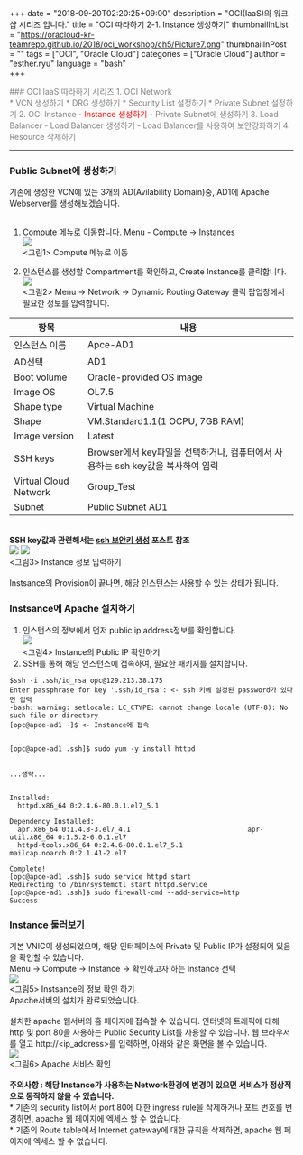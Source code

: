 
+++
date = "2018-09-20T02:20:25+09:00"
description = "OCI(IaaS)의 워크샵 시리즈 입니다."
title = "OCI 따라하기 2-1. Instance 생성하기"
thumbnailInList = "https://oracloud-kr-teamrepo.github.io/2018/oci_workshop/ch5/Picture7.png"
thumbnailInPost = ""
tags = ["OCI", "Oracle Cloud"]
categories = ["Oracle Cloud"]
author = "esther.ryu"
language = "bash"  
+++

<font color=grey>
### OCI IaaS 따라하기 시리즈
1. OCI Network<br>
	* VCN 생성하기
	* DRG 생성하기
	* Security List 설정하기
	* Private Subnet 설정하기
2. OCI Instance</font><font color=red>
	- Instance 생성하기</font><font color=grey>
	- Private Subnet에 생성하기
3. Load Balancer
	- Load Balancer 생성하기
	- Load Balancer를 사용하여 보안강화하기
4. Resource 삭제하기</font><br>

---

### Public Subnet에 생성하기
기존에 생성한 VCN에 있는 3개의 AD(Avilability Domain)중, AD1에 Apache Webserver를 생성해보겠습니다.<br><br>

1. Compute 메뉴로 이동합니다.
Menu - Compute -> Instances
<br>![](https://oracloud-kr-teamrepo.github.io/2018/oci_workshop/ch5/Picture1.png)<br>
<그림1> Compute 메뉴로 이동<br>

2. 인스턴스를 생성할 Compartment를 확인하고, Create Instance를 클릭합니다.
<br>![](https://oracloud-kr-teamrepo.github.io/2018/oci_workshop/ch5/Picture2.png)<br>
<그림2> Menu -> Network -> Dynamic Routing Gateway 클릭
팝업창에서 필요한 정보를 입력합니다.

|항목|내용|
|---|---|
|인스턴스 이름|Apce-AD1|
|AD선택|AD1|
|Boot volume|Oracle-provided OS image|
|Image OS|OL7.5|
|Shape type|Virtual Machine|
|Shape|VM.Standard1.1(1 OCPU, 7GB RAM)|
|Image version|Latest|
|SSH keys|Browser에서 key파일을 선택하거나, 컴퓨터에서 사용하는 ssh key값을 복사하여 입력|
|Virtual Cloud Network|Group_Test|
|Subnet|Public Subnet AD1|
<br>**SSH key값과 관련해서는 [ssh 보안키 생성](http://www.oracloud.kr/post/ssh_key/) 포스트 참조**
<br>![](https://oracloud-kr-teamrepo.github.io/2018/oci_workshop/ch5/Picture3.png)
![](https://oracloud-kr-teamrepo.github.io/2018/oci_workshop/ch5/Picture4.png)<br>
<그림3> Instance 정보 입력하기<br><br>
Instsance의 Provision이 끝나면, 해당 인스턴스는 사용할 수 있는 상태가 됩니다.

### Instsance에 Apache 설치하기
1. 인스턴스의 정보에서 먼저 public ip address정보를 확인합니다.
<br>![](https://oracloud-kr-teamrepo.github.io/2018/oci_workshop/ch5/Picture5.png)<br>
<그림4> Instance의 Public IP 확인하기<br>
2. SSH를 통해 해당 인스턴스에 접속하여, 필요한 패키지를 설치합니다.

```
$ssh -i .ssh/id_rsa opc@129.213.38.175
Enter passphrase for key '.ssh/id_rsa': <- ssh 키에 설정된 password가 있다면 입력
-bash: warning: setlocale: LC_CTYPE: cannot change locale (UTF-8): No such file or directory
[opc@apce-ad1 ~]$ <- Instance에 접속 


[opc@apce-ad1 .ssh]$ sudo yum -y install httpd


...생략...


Installed:
  httpd.x86_64 0:2.4.6-80.0.1.el7_5.1                                                                      

Dependency Installed:
  apr.x86_64 0:1.4.8-3.el7_4.1                             apr-util.x86_64 0:1.5.2-6.0.1.el7               
  httpd-tools.x86_64 0:2.4.6-80.0.1.el7_5.1                mailcap.noarch 0:2.1.41-2.el7                   

Complete!
[opc@apce-ad1 .ssh]$ sudo service httpd start
Redirecting to /bin/systemctl start httpd.service
[opc@apce-ad1 .ssh]$ sudo firewall-cmd --add-service=http
Success
```


### Instance 둘러보기
기본 VNIC이 생성되었으며, 해당 인터페이스에 Private 및 Public IP가 설정되어 있음을 확인할 수 있습니다.<br>
Menu -> Compute -> Instance -> 확인하고자 하는 Instance 선택
<br>![](https://oracloud-kr-teamrepo.github.io/2018/oci_workshop/ch5/Picture7.png)<br>
<그림5> Instsance의 정보 확인 하기 <br>
Apache서버의 설치가 완료되었습니다. <br><br>
설치한 apache 웹서버의 홈 페이지에 접속할 수 있습니다. 인터넷의 트래픽에 대해 http 및 port 80을 사용하는 Public Security List를 사용할 수 있습니다. 웹 브라우저를 열고 http://<ip_address>를 입력하면, 아래와 같은 화면을 볼 수 있습니다.
<br>![](https://oracloud-kr-teamrepo.github.io/2018/oci_workshop/ch5/Picture6.png)<br>
<그림6> Apache 서비스 확인<br><br>
**주의사항 : 해당 Instance가 사용하는 Network환경에 변경이 있으면 서비스가 정상적으로 동작하지 않을 수 있습니다.** <br>
	* 기존의 security list에서 port 80에 대한 ingress rule을 삭제하거나 포트 번호를 변경하면, apache 웹 페이지에 엑세스 할 수 없습니다.<br>
	* 기존의 Route table에서 Internet gateway에 대한 규칙을 삭제하면, apache 웹 페이지에 엑세스 할 수 없습니다. 